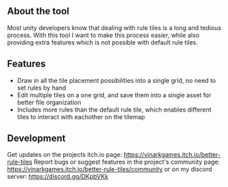 ## About the tool
Most unity developers know that dealing with rule tiles is a long and tedious process. With this tool I want to make this process easier, while also providing extra features which is not possible with default rule tiles.

## Features
- Draw in all the tile placement possibilities into a single grid, no need to set rules by hand
- Edit multiple tiles on a one grid, and save them into a single asset for better file organization
- Includes more rules than the default rule tile, which enables different tiles to interact with eachother on the tilemap

## Development
Get updates on the projects itch.io page: https://vinarkgames.itch.io/better-rule-tiles
Report bugs or suggest features in the project's community page: https://vinarkgames.itch.io/better-rule-tiles/community or on my discord server: https://discord.gg/DKpbVKk